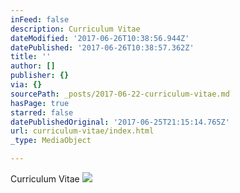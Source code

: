 ```yaml
---
inFeed: false
description: Curriculum Vitae
dateModified: '2017-06-26T10:38:56.944Z'
datePublished: '2017-06-26T10:38:57.362Z'
title: ''
author: []
publisher: {}
via: {}
sourcePath: _posts/2017-06-22-curriculum-vitae.md
hasPage: true
starred: false
datePublishedOriginal: '2017-06-25T21:15:14.765Z'
url: curriculum-vitae/index.html
_type: MediaObject

---
```

Curriculum Vitae
![](https://the-grid-user-content.s3-us-west-2.amazonaws.com/c86245bd-2688-4da6-a369-47ec1bd158cd.png)